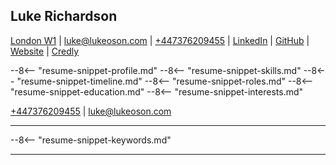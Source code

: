 ## Luke Richardson
 
[London W1](https://www.google.com/maps/search/?api=1&amp;query=W1T+1DX) | [luke@lukeoson.com](mailto:luke@lukeoson.com) | [+447376209455](tel:+447376209455) | [LinkedIn](https://linkedin.com/in/luke-richardson) | [GitHub](https://github.com/lukeoson) | [Website](https://lukeoson.com) | [Credly](https://www.credly.com/users/lukeoson)


--8<-- "resume-snippet-profile.md"
--8<-- "resume-snippet-skills.md"
--8<-- "resume-snippet-timeline.md"
--8<-- "resume-snippet-roles.md"
--8<-- "resume-snippet-education.md"
--8<-- "resume-snippet-interests.md"


[+447376209455](tel:+447376209455) | [luke@lukeoson.com](mailto:luke@lukeoson.com)

---

--8<-- "resume-snippet-keywords.md"

--- 




